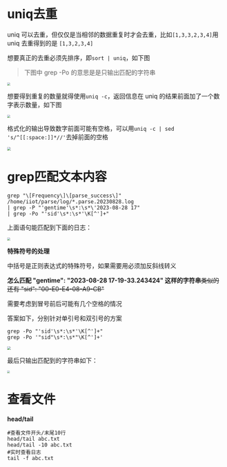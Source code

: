 # uniq去重

uniq 可以去重，但仅仅是当相邻的数据重复时才会去重，比如`[1,3,3,2,3,4]`用 uniq 去重得到的是 `[1,3,2,3,4]`

想要真正的去重必须先排序，即`sort | uniq`，如下图

> 下图中 grep -Po 的意思是是只输出匹配的字符串

<img src="C:\backup\assets\20231007095311.png" style="zoom: 43%;" />

想要得到重复的数量就得使用`uniq -c`，返回信息在 uniq 的结果前面加了一个数字表示数量，如下图

<img src="C:\backup\assets\20231007095346.png" style="zoom:43%;" />

格式化的输出导致数字前面可能有空格，可以用`uniq -c | sed 's/^[[:space:]]*//'`去掉前面的空格

<img src="C:\backup\assets\20231008112302.png" style="zoom:50%;" />

# grep匹配文本内容

```shell
grep "\[Frequency\]\[parse_success\]" /home/iiot/parse/log/*.parse.20230828.log
| grep -P "'gentime'\s*:\s*\'2023-08-28 17"
| grep -Po "'sid'\s*:\s*'\K[^']+"
```

上面语句能匹配到下面的日志：

<img src="C:\backup\assets\image-20231014074516889.png" style="zoom: 43%;" />

**特殊符号的处理**

中括号是正则表达式的特殊符号，如果需要用必须加反斜线转义

**怎么匹配 "gentime": "2023-08-28 17-19-33.243424" 这样的字符串**~~类似的还有 "sid": "00-E0-E4-08-A9-CB"~~

需要考虑到冒号前后可能有几个空格的情况

答案如下，分别针对单引号和双引号的方案

```shell
grep -Po "'sid'\s*:\s*'\K[^']+"
grep -Po '"sid"\s*:\s*"\K[^']+'
```

<img src="C:\backup\assets\20231008112335.png" style="zoom:50%;" />

最后只输出匹配到的字符串如下：

<img src="C:\backup\assets\20231008112450.png" style="zoom:40%;" />

# 查看文件

**head/tail**

```shell
#查看文件开头/末尾10行
head/tail abc.txt
head/tail -10 abc.txt
#实时查看日志
tail -f abc.txt
```